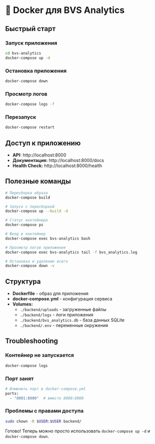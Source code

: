 # 🐳 Docker для BVS Analytics

## Быстрый старт

### Запуск приложения
```bash
cd bvs-analytics
docker-compose up -d
```

### Остановка приложения
```bash
docker-compose down
```

### Просмотр логов
```bash
docker-compose logs -f
```

### Перезапуск
```bash
docker-compose restart
```

## Доступ к приложению

- **API:** http://localhost:8000
- **Документация:** http://localhost:8000/docs
- **Health Check:** http://localhost:8000/health

## Полезные команды

```bash
# Пересборка образа
docker-compose build

# Запуск с пересборкой
docker-compose up --build -d

# Статус контейнера
docker-compose ps

# Вход в контейнер
docker-compose exec bvs-analytics bash

# Просмотр логов приложения
docker-compose exec bvs-analytics tail -f bvs_analytics.log

# Остановка и удаление всего
docker-compose down -v
```

## Структура

- **Dockerfile** - образ для приложения
- **docker-compose.yml** - конфигурация сервиса
- **Volumes:**
  - `./backend/uploads` - загруженные файлы
  - `./backend/logs` - логи приложения
  - `./backend/bvs_analytics.db` - база данных SQLite
  - `./backend/.env` - переменные окружения

## Troubleshooting

### Контейнер не запускается
```bash
docker-compose logs
```

### Порт занят
```bash
# Изменить порт в docker-compose.yml
ports:
  - "8001:8000"  # вместо 8000:8000
```

### Проблемы с правами доступа
```bash
sudo chown -R $USER:$USER backend/
```

Готово! Теперь можно просто использовать `docker-compose up -d` и `docker-compose down`.